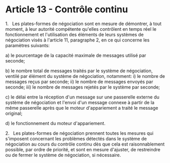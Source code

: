 # Article 13 - Contrôle continu


1.   Les plates-formes de négociation sont en mesure de démontrer, à tout moment, à leur autorité compétente qu'elles contrôlent en temps réel le fonctionnement et l'utilisation des éléments de leurs systèmes de négociation visés à l'article 11, paragraphe 2, en ce qui concerne les paramètres suivants:

a) le pourcentage de la capacité maximale de messages utilisé par seconde;

b) le nombre total de messages traités par le système de négociation, ventilé par élément du système de négociation, notamment: i) le nombre de messages reçus par seconde; ii) le nombre de messages envoyés par seconde; iii) le nombre de messages rejetés par le système par seconde;

c) le délai entre la réception d'un message sur une passerelle externe du système de négociation et l'envoi d'un message connexe à partir de la même passerelle après que le moteur d'appariement a traité le message original;

d) le fonctionnement du moteur d'appariement.

2.   Les plates-formes de négociation prennent toutes les mesures qui s'imposent concernant les problèmes détectés dans le système de négociation au cours du contrôle continu dès que cela est raisonnablement possible, par ordre de priorité, et sont en mesure d'ajuster, de restreindre ou de fermer le système de négociation, si nécessaire.
